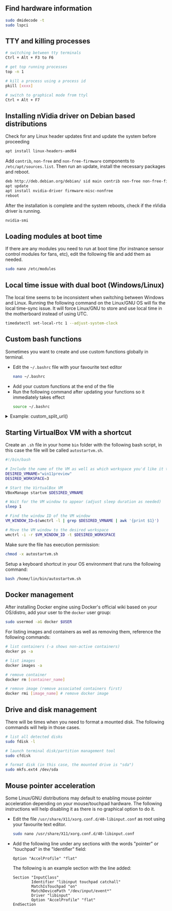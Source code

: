 ## Find hardware information
```bash
sudo dmidecode -t
sudo lspci
```

## TTY and killing processes
```bash
# switching between tty terminals
Ctrl + Alt + F3 to F6

# get top running processes 
top -n 1

# kill a process using a process id
pkill [xxxx]

# switch to graphical mode from ttyl
Ctrl + Alt + F7
```

## Installing nVidia driver on Debian based distributions
Check for any Linux header updates first and update the system before proceeding
```bash
apt install linux-headers-amd64
```

Add `contrib`, `non-free` and `non-free-firmware` components to `/etc/apt/sources.list`. Then run an update, install the necessary packages and reboot.
```bash
deb http://deb.debian.org/debian/ sid main contrib non-free non-free-firmware
apt update
apt install nvidia-driver firmware-misc-nonfree
reboot
```

After the installation is complete and the system reboots, check if the nVidia driver is running.
```bash
nvidia-smi
```

## Loading modules at boot time
If there are any modules you need to run at boot time (for instnance sensor control modules for fans, etc), edit the following file and add them as needed.
```bash
sudo nano /etc/modules
```


## Local time issue with dual boot (Windows/Linux)
The local time seems to be inconsistent when switching between Windows and Linux. Running the following command on the Linux/GNU OS will fix the local time-sync issue. It will force Linux/GNU to store and use local time in the motherboard instead of using UTC.
```bash
timedatectl set-local-rtc 1 --adjust-system-clock
```

## Custom bash functions 
Sometimes you want to create and use custom functions globally in terminal. 
* Edit the `~/.bashrc` file with your favourite text editor
    ```bash
    nano ~/.bashrc
    ```
* Add your custom functions at the end of the file
* Run the following command after updating your functions so it immediately takes effect
    ```bash
    source ~/.bashrc
    ```
<details>
    <summary>Example: custom_split_url()</summary>

    ```bash
    function custom_split_url() {
        printf "\n"
        printf "Splitting URL into query string param=value and URL decoding all values. Here are the results:"
        printf "\n\n"

        # Function to URL decode a string
        urldecode() {
            local url_encoded="${1//+/ }"
            printf '%b' "${url_encoded//%/\\x}"
        }

        # Function to add color to parameter names and subparameter names
        add_color() {
            local color_param="\033[0;33m"      # Yellow color for parameter names
            local color_subparam="\033[0;36m"   # Blue color for subparameter names
            local reset="\033[0m"               # Reset color

            if [[ $2 == "subparam" ]]; then
                printf "${color_subparam}%s${reset}" "$1"
            else
                printf "${color_param}%s${reset}" "$1"
            fi
        }

        # Input URL
        input_url="$1"

        # Extract parameters after "?" and decode them
        params=$(awk -F'[?&]' '{for(i=2;i<=NF;i++) {split($i, a, "="); printf("%s=%s\n", a[1], a[2])}}' <<< "$input_url")

        # Decode each parameter and print in a table format
        while read -r line; do
            param_name=$(cut -d'=' -f1 <<< "$line")
            param_value=$(cut -d'=' -f2- <<< "$line")
            
            # Split parameter value by commas and then decode individual values
            IFS=',' read -r -a values <<< "$(urldecode "$param_value")"
            for value in "${values[@]}"; do
                decoded_value=$(urldecode "$value")
                
                # Split subvalues by '&' sign and output each on a new line
                IFS='&' read -r -a subvalues <<< "$decoded_value"
                for subvalue in "${subvalues[@]}"; do
                    IFS='=' read -r subparam_name subparam_value <<< "$subvalue"
                    if [[ $subvalue == *"="* ]]; then
                        printf "%-35s %-35s\n" "$(add_color "$param_name" "param")" "$(add_color "$subparam_name" "subparam")=$subparam_value"
                    else
                        printf "%-35s %-35s\n" "$(add_color "$param_name" "param")" "$subvalue"
                    fi
                done
            done
        done <<< "$params"

        printf "\n"
    }
    ```
</details>


## Starting VirtualBox VM with a shortcut
Create an `.sh` file in your home `bin` folder with the following bash script, in this case the file will be called `autostartvm.sh`.
```bash
#!/bin/bash

# Include the name of the VM as well as which workspace you'd like it to open in
DESIRED_VMNAME="win11preview"
DESIRED_WORKSPACE=3

# Start the VirtualBox VM
VBoxManage startvm $DESIRED_VMNAME

# Wait for the VM window to appear (adjust sleep duration as needed)
sleep 1

# Find the window ID of the VM window
VM_WINDOW_ID=$(wmctrl -l | grep $DESIRED_VMNAME | awk '{print $1}')

# Move the VM window to the desired workspace
wmctrl -i -r $VM_WINDOW_ID -t $DESIRED_WORKSPACE
```

Make sure the file has execution permission:
```bash
chmod -x autostartvm.sh
```

Setup a keyboard shortcut in your OS environment that runs the following command:
```bash
bash /home/lin/bin/autostartvm.sh
```

## Docker management
After installing Docker engine using Docker's official wiki based on your OS/distro, add your user to the `docker` user group:
```bash
sudo usermod -aG docker $USER
```
For listing images and containers as well as removing them, reference the following commands:
```bash
# list containers (-a shows non-active containers)
docker ps -a

# list images
docker images -a

# remove container
docker rm [container_name]

# remove image (remove associated containers first)
docker rmi [image_name] # remove docker image
```

## Drive and disk management
There will be times when you need to format a mounted disk. The following commands will help in those cases.
```bash
# list all detected disks
sudo fdisk -l

# launch terminal disk/partition management tool
sudo cfdisk

# format disk (in this case, the mounted drive is "sda")
sudo mkfs.ext4 /dev/sda
```

## Mouse pointer acceleration
Some Linux/GNU distributions may default to enabling mouse pointer acceleration depending on your mouse/touchpad hardware. The following instructions will help disabling it as there is no graphical option to do it. 
* Edit the file `/usr/share/X11/xorg.conf.d/40-libinput.conf` as root using your favourite text editor.
    ```bash
    sudo nano /usr/share/X11/xorg.conf.d/40-libinput.conf
    ```
* Add the following line under any sections with the words "pointer" or "touchpad" in the "Identifier" field:
    ```
    Option "AccelProfile" "flat"
    ```
     The following is an example section with the line added:
    ```
    Section "InputClass"
            Identifier "libinput touchpad catchall"
            MatchIsTouchpad "on"
            MatchDevicePath "/dev/input/event*"
            Driver "libinput"
            Option "AccelProfile" "flat"
    EndSection
    ```
